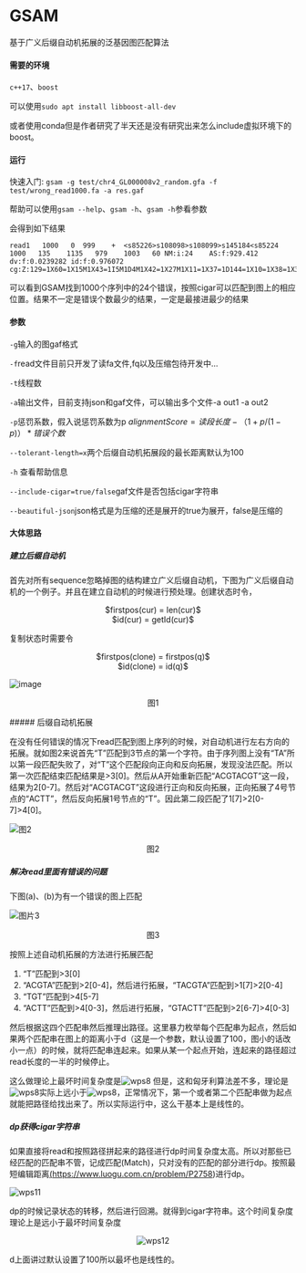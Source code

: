 # GSAM

基于广义后缀自动机拓展的泛基因图匹配算法

#### 需要的环境

`c++17`、`boost`

可以使用`sudo apt install libboost-all-dev`

或者使用conda但是作者研究了半天还是没有研究出来怎么include虚拟环境下的boost。

#### 运行

快速入门: `gsam -g test/chr4_GL000008v2_random.gfa -f test/wrong_read1000.fa -a res.gaf`

帮助可以使用`gsam --help`、`gsam -h`、`gsam -h`参看参数

会得到如下结果

```
read1   1000   0  999    +  <s85226>s108098>s108099>s145184<s85224 1000   135    1135   979    1003   60 NM:i:24    AS:f:929.412   dv:f:0.0239282 id:f:0.976072  cg:Z:129=1X60=1X15M1X43=1I5M1D4M1X42=1X27M1X11=1X37=1D144=1X10=1X38=1X3M1I55=1I5M1D32=1X10=1X19=1X18=1X43=1X60=1X19=1X128=1X23=
```

可以看到GSAM找到1000个序列中的24个错误，按照cigar可以匹配到图上的相应位置。结果不一定是错误个数最少的结果，一定是最接进最少的结果

#### 参数

`-g`输入的图gaf格式

`-f`read文件目前只开发了读fa文件,fq以及压缩包待开发中...

`-t`线程数

`-a`输出文件，目前支持json和gaf文件，可以输出多个文件-a out1 -a out2

`-p`惩罚系数，假入说惩罚系数为p
$alignmentScore = 读段长度 - （1+p/(1-p)）*错误个数$


`--tolerant-length=x`两个后缀自动机拓展段的最长距离默认为100

`-h` 查看帮助信息

`--include-cigar=true/false`gaf文件是否包括cigar字符串

`--beautiful-json`json格式是为压缩的还是展开的true为展开，false是压缩的

#### 大体思路

##### 建立后缀自动机

首先对所有sequence忽略掉图的结构建立广义后缀自动机，下图为广义后缀自动机的一个例子。并且在建立自动机的时候进行预处理。创建状态时令，<br/>
<p align="center">
$firstpos(cur) = len(cur)$<br/>
$id(cur) = getId(cur)$<br/>
</p>


复制状态时需要令<br/>
<p align="center">
$firstpos(clone) = firstpos(q)$<br/>
$id(clone) = id(q)$<br/>
</p>

![image](https://user-images.githubusercontent.com/56342176/185861357-3612df49-79a8-4e5e-9117-9d133463252c.png)<br/>
<p align="center">图1</p>
##### 后缀自动机拓展

在没有任何错误的情况下read匹配到图上序列的时候，对自动机进行左右方向的拓展。就如图2来说首先“T”匹配到3节点的第一个字符。由于序列图上没有“TA”所以第一段匹配失败了，对“T”这个匹配段向正向和反向拓展，发现没法匹配。所以第一次匹配结束匹配结果是>3[0]。然后从A开始重新匹配“ACGTACGT”这一段，结果为2[0-7]。然后对“ACGTACGT”这段进行正向和反向拓展，正向拓展了4号节点的“ACTT”，然后反向拓展1号节点的“T”。因此第二段匹配了1[7]>2[0-7]>4[0]。

![图2](https://user-images.githubusercontent.com/56342176/185865907-c9f84ea5-d7c7-419f-99f5-e0a3b07677b1.png)
<p align="center">图2</p>

##### 解决read里面有错误的问题

下图(a)、(b)为有一个错误的图上匹配

![图片3](https://user-images.githubusercontent.com/56342176/185888199-79fbc97e-f6ee-4d7e-a13b-ae4ca49ad06e.png)

<p align="center">图3</p>



按照上述自动机拓展的方法进行拓展匹配

1. “T”匹配到>3[0]
2. “ACGTA”匹配到>2[0-4]，然后进行拓展，“TACGTA”匹配到>1[7]>2[0-4]
3. “TGT”匹配到>4[5-7]
4. “ACTT”匹配到>4[0-3]，然后进行拓展，“GTACTT”匹配到>2[6-7]>4[0-3]

然后根据这四个匹配串然后推理出路径。这里暴力枚举每个匹配串为起点，然后如果两个匹配串在图上的距离小于d（这是一个参数，默认设置了100，图小的话改小一点）的时候，就将匹配串连起来。如果从某一个起点开始，连起来的路径超过read长度的一半的时候停止。

这么做理论上最坏时间复杂度是![wps8](https://user-images.githubusercontent.com/56342176/185888788-864c1a8c-a94c-4644-87af-b0e2ec2c6788.jpg)
但是，这和匈牙利算法差不多，理论是![wps8](https://user-images.githubusercontent.com/56342176/185888819-4af3fab8-8531-4dea-a728-871c0f41fc1d.jpg)实际上远小于![wps8](https://user-images.githubusercontent.com/56342176/185888832-aa6c409b-f509-4561-a115-503afb2162e3.jpg)，正常情况下，第一个或者第二个匹配串做为起点就能把路径给找出来了。所以实际运行中，这么干基本上是线性的。

##### dp获得cigar字符串

如果直接将read和按照路径拼起来的路径进行dp时间复杂度太高。所以对那些已经匹配的匹配串不管，记成匹配(Match)，只对没有的匹配的部分进行dp。按照最短编辑距离<a href="https://www.luogu.com.cn/problem/P2758 " >(https://www.luogu.com.cn/problem/P2758)<a/>进行dp。

![wps11](https://user-images.githubusercontent.com/56342176/185889106-7f80d0bd-ca99-4160-bcf6-22c08a2c37d3.jpg)

dp的时候记录状态的转移，然后进行回溯。就得到cigar字符串。这个时间复杂度理论上是远小于最坏时间复杂度<p align="center">![wps12](https://user-images.githubusercontent.com/56342176/185889125-bd656290-112e-4486-8bb3-6619d39c2a87.jpg)</p>d上面讲过默认设置了100所以最坏也是线性的。

